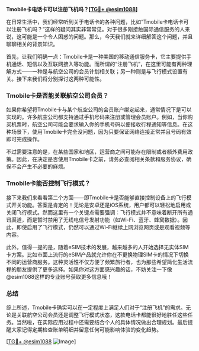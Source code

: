 **Tmobile卡电话卡可以注册飞机吗？[[TG💪+ @esim1088](https://t.me/s/esim1088)]**

在日常生活中，我们经常听到关于电话卡的各种问题，比如“Tmobile卡电话卡可以注册飞机吗？”这样的疑问其实非常常见。对于很多刚接触国际通信服务的人来说，这可能是一个令人困惑的问题。那么，今天我们就来详细解答这个问题，并且聊聊相关的背景知识。

首先，让我们明确一点：Tmobile卡是一种美国的移动通信服务卡，它主要提供手机通话、短信以及互联网接入等功能。而所谓的“注册飞机”，在这里可能有两种理解方式——一种是与航空公司的会员计划相关联；另一种则是与飞行模式设置有关。接下来我们将分别探讨这两种可能性。

### Tmobile卡是否能关联航空公司会员？

如果你希望将Tmobile卡与某个航空公司的会员账户绑定起来，通常情况下是可以实现的。许多航空公司都支持通过手机号码来注册或管理会员账户。例如，当你购买机票时，航空公司可能会要求输入你的手机号码以便接收行程通知等信息。在这种场景下，使用Tmobile卡完全没问题，因为只要保证网络连接正常并且号码有效即可完成操作。

不过需要注意的是，在某些国家和地区，运营商之间可能存在限制或者额外费用政策。因此，在决定是否使用Tmobile卡之前，请务必查阅相关条款和服务协议，确保不会产生不必要的麻烦。

### Tmobile卡能否控制飞行模式？

接下来我们来看看第二个方面——即Tmobile卡是否能够直接控制设备上的飞行模式开关功能。答案是肯定的！无论是安卓还是iOS系统，用户都可以轻松地启用或关闭飞行模式。然而这里有一个关键点需要强调：飞行模式并不意味着断开所有通讯渠道，而是暂时禁用了无线电信号发射功能（如Wi-Fi、蓝牙、蜂窝数据）。因此，即使启用了飞行模式，仍然可以通过Wi-Fi继续上网浏览网页或是观看视频等内容。

此外，值得一提的是，随着eSIM技术的发展，越来越多的人开始选择无实体SIM卡方案。比如市面上流行的eSIM产品就允许你在不更换物理SIM卡的情况下切换不同的运营商服务。这种灵活性不仅方便了频繁旅行者，也为那些希望简化生活流程的朋友提供了更多选择。如果你对这方面感兴趣的话，不妨关注一下像@esim1088这样的专业账号获取更多信息哦！

### 总结

综上所述，Tmobile卡确实可以在一定程度上满足人们对于“注册飞机”的需求。无论是关联航空公司会员还是调整飞行模式状态，这款电话卡都能很好地胜任这些任务。当然啦，在实际应用过程中还需要结合个人的具体情况做出合理规划。最后提醒大家记得定期检查账单明细并留意任何可能影响体验的变化趋势。

[[TG💪+ @esim1088](https://t.me/s/esim1088) ![Image](https://i.postimg.cc/4NQfJmqS/Snipaste-2025-05-13-00-14-12.png)]